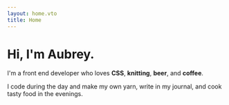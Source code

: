 ```yaml
---
layout: home.vto
title: Home
---
```


# Hi, I'm **Aubrey**.

I'm a front end developer who loves **CSS**, **knitting**, **beer**, and **coffee**.

I code during the day and make my own yarn, write in my journal, and cook tasty food in the evenings.
